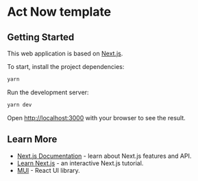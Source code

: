 # Act Now template

## Getting Started

This web application is based on [Next.js](https://nextjs.org/).

To start, install the project dependencies:

```sh
yarn
```

Run the development server:

```sh
yarn dev
```

Open [http://localhost:3000](http://localhost:3000) with your browser to see the result.

## Learn More

- [Next.js Documentation](https://nextjs.org/docs) - learn about Next.js features and API.
- [Learn Next.js](https://nextjs.org/learn) - an interactive Next.js tutorial.
- [MUI](https://mui.com/) - React UI library.